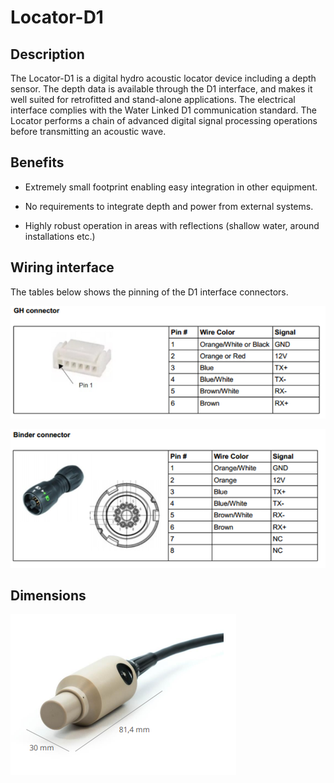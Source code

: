 # Locator-D1

## Description

The Locator-D1 is a digital hydro acoustic locator device including a depth sensor. The depth data is available through the D1 interface, and makes it well suited for retrofitted and stand-alone applications. The electrical interface complies with the Water Linked D1 communication standard. The Locator performs a chain of advanced digital signal processing operations before transmitting an acoustic wave.

## Benefits

* Extremely small footprint enabling easy integration in other equipment.

* No requirements to integrate depth and power from external systems.

* Highly robust operation in areas with reflections (shallow water, around installations etc.)

## Wiring interface

The tables below shows the pinning of the D1 interface connectors.

![d1_connector_gh](../img/d1_connector_gh.png)

![d1_connector_binder](../img/d1_connector_binder.png)

## Dimensions

![d1_dimensions](../img/d1_dimensions.png)